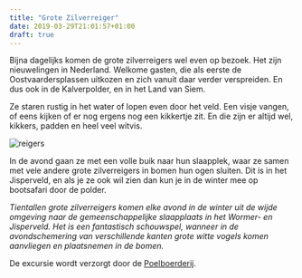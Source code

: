 ```yaml
---
title: "Grote Zilverreiger"
date: 2019-03-29T21:01:57+01:00
draft: true
---
```


Bijna dagelijks komen de grote zilverreigers wel even op bezoek. 
Het zijn nieuwelingen in Nederland. Welkome gasten, die als eerste de Oostvaardersplassen uitkozen en zich vanuit daar verder verspreiden. 
En dus ook in de Kalverpolder, en in het Land van Siem.  

Ze staren rustig in het water of lopen even door het veld. Een visje vangen, of eens kijken of er nog ergens nog een kikkertje zit. 
En die zijn er altijd wel, kikkers, padden en heel veel witvis. 

![reigers](/images/zilverreigers.jpg)  

In de avond gaan ze met een volle buik naar hun slaapplek, waar ze samen met vele andere grote zilverreigers in bomen hun ogen sluiten.
Dit is in het Jisperveld, en als je ze ook wil zien dan kun je in de winter mee op bootsafari door de polder. 
 
*Tientallen grote zilverreigers komen elke avond in de winter uit de wijde omgeving naar de gemeenschappelijke slaapplaats in het Wormer- en Jisperveld. Het is een fantastisch schouwspel, wanneer in de avondschemering van verschillende kanten grote witte vogels komen aanvliegen en plaatsnemen in de bomen.*

De excursie wordt verzorgt door de [Poelboerderij](https://agenda-zaanstreek.nl/events/poelboerderij-zilverreigersafari-zopie-4/).
